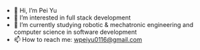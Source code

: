 - 👋 Hi, I’m Pei Yu
- 👀 I’m interested in full stack development
- 🌱 I’m currently studying robotic & mechatronic engineering and computer science in software development 
- 📫 How to reach me: wpeiyu0116@gmail.com

<!---
peiyu16/peiyu16 is a ✨ special ✨ repository because its `README.md` (this file) appears on your GitHub profile.
You can click the Preview link to take a look at your changes.
--->
